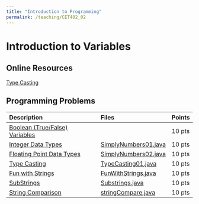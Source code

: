 ```yaml
---
title: "Introduction to Programming"
permalink: /teaching/CET402_02
---
```


# Introduction to Variables

## Online Resources
[Type Casting](https://www.geeksforgeeks.org/type-conversion-java-examples/)


## Programming Problems

| Description                                             | Files                                                      | Points |
| :------------------------------------------------------ | :--------------------------------------------------------- | :----- |
| [Boolean (True/False) Variables]()                      |                                                            | 10 pts |
| [Integer Data Types](/files/CET402/SimplyNumbers01.pdf) | [SimplyNumbers01.java](/files/CET402/SimplyNumbers01.java) | 10 pts |
| [Floating Point Data Types]()                           | [SimplyNumbers02.java](/files/CET402/SimplyNumbers02.java) | 10 pts |
| [Type Casting]()                                        | [TypeCasting01.java](/files/CET402/TypeCasting01.java)     | 10 pts |
| [Fun with Strings](/files/CET402/02_FunWithStrings.pdf) | [FunWithStrings.java](/files/CET402/FunWithStrings.java)   | 10 pts |
| [SubStrings](/files/CET402/02_Substrings.pdf)           | [Substrings.java](/files/CET402/Substrings.java)           | 10 pts |
| [String Comparison](/files/CET402/02_stringCompare.pdf) | [stringCompare.java](/files/CET402/stringCompare.java)     | 10 pts |